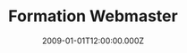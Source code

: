 ---
title: "Formation Webmaster"
year: "2009"
excerpt: "Je quitte ma région natale pour aller perfectionner mon apprentissage en technologie Web."
skills:
  - JavaScript
  - HTML
  - CSS
  - Photoshop
date: "2009-01-01T12:00:00.000Z"
---